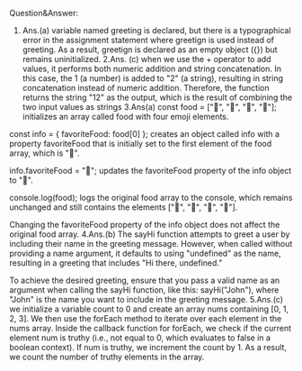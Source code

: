 Question&Answer:
1. Ans.(a)
variable named greeting is declared, but there is a typographical error in the assignment statement where greetign is used instead of greeting. As a result, greetign is declared as an empty object ({}) but remains uninitialized.
2.Ans. (c)
 when we use the + operator to add values, it performs both numeric addition and string concatenation. In this case, the 1 (a number) is added to "2" (a string), resulting in string concatenation instead of numeric addition. Therefore, the function returns the string "12" as the output, which is the result of combining the two input values as strings
 3.Ans(a)
 const food = ["🍕", "🍫", "🥑", "🍔"]; initializes an array called food with four emoji elements.

const info = { favoriteFood: food[0] }; creates an object called info with a property favoriteFood that is initially set to the first element of the food array, which is "🍕".

info.favoriteFood = "🍝"; updates the favoriteFood property of the info object to "🍝".

console.log(food); logs the original food array to the console, which remains unchanged and still contains the elements ["🍕", "🍫", "🥑", "🍔"].

Changing the favoriteFood property of the info object does not affect the original food array.
4.Ans.(b)
The sayHi function attempts to greet a user by including their name in the greeting message. However, when called without providing a name argument, it defaults to using "undefined" as the name, resulting in a greeting that includes "Hi there, undefined."

To achieve the desired greeting, ensure that you pass a valid name as an argument when calling the sayHi function, like this: sayHi("John"), where "John" is the name you want to include in the greeting message.
5.Ans.(c)
we initialize a variable count to 0 and create an array nums containing [0, 1, 2, 3]. We then use the forEach method to iterate over each element in the nums array. Inside the callback function for forEach, we check if the current element num is truthy (i.e., not equal to 0, which evaluates to false in a boolean context). If num is truthy, we increment the count by 1. As a result, we count the number of truthy elements in the array.